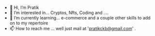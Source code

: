- 👋 Hi, I’m Pratik
- 👀 I’m interested in... Cryptos, Nfts, Coding and ....
- 🌱 I’m currently learning... e-commerce and a couple other skills to add on to my repertoire
- 📫 How to reach me ... well just mail at 'pratikckb@gmail.com' .

<!---
itsmepratik/itsmepratik is a ✨ special ✨ repository because its `README.md` (this file) appears on your GitHub profile.
You can click the Preview link to take a look at your changes.
--->
